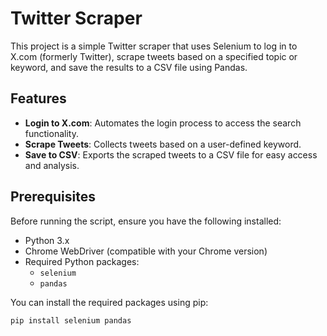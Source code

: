 # Twitter Scraper

This project is a simple Twitter scraper that uses Selenium to log in to X.com (formerly Twitter), scrape tweets based on a specified topic or keyword, and save the results to a CSV file using Pandas.

## Features

- **Login to X.com**: Automates the login process to access the search functionality.
- **Scrape Tweets**: Collects tweets based on a user-defined keyword.
- **Save to CSV**: Exports the scraped tweets to a CSV file for easy access and analysis.

## Prerequisites

Before running the script, ensure you have the following installed:

- Python 3.x
- Chrome WebDriver (compatible with your Chrome version)
- Required Python packages:
  - `selenium`
  - `pandas`

You can install the required packages using pip:

```bash
pip install selenium pandas
